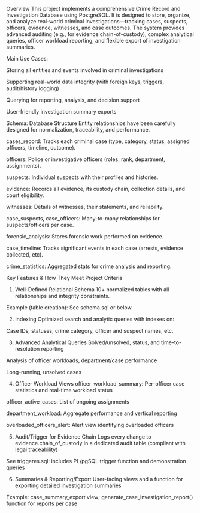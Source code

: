 Overview
This project implements a comprehensive Crime Record and Investigation Database using PostgreSQL. It is designed to store, organize, and analyze real-world criminal investigations—tracking cases, suspects, officers, evidence, witnesses, and case outcomes. The system provides advanced auditing (e.g., for evidence chain-of-custody), complex analytical queries, officer workload reporting, and flexible export of investigation summaries.

Main Use Cases:

Storing all entities and events involved in criminal investigations

Supporting real-world data integrity (with foreign keys, triggers, audit/history logging)

Querying for reporting, analysis, and decision support

User-friendly investigation summary exports

Schema: Database Structure
Entity relationships have been carefully designed for normalization, traceability, and performance.

cases_record: Tracks each criminal case (type, category, status, assigned officers, timeline, outcome).

officers: Police or investigative officers (roles, rank, department, assignments).

suspects: Individual suspects with their profiles and histories.

evidence: Records all evidence, its custody chain, collection details, and court eligibility.

witnesses: Details of witnesses, their statements, and reliability.

case_suspects, case_officers: Many-to-many relationships for suspects/officers per case.

forensic_analysis: Stores forensic work performed on evidence.

case_timeline: Tracks significant events in each case (arrests, evidence collected, etc).

crime_statistics: Aggregated stats for crime analysis and reporting.

Key Features & How They Meet Project Criteria
1. Well-Defined Relational Schema
10+ normalized tables with all relationships and integrity constraints.

Example (table creation): See schema.sql or below.

2. Indexing
Optimized search and analytic queries with indexes on:

Case IDs, statuses, crime category, officer and suspect names, etc.

3. Advanced Analytical Queries
Solved/unsolved, status, and time-to-resolution reporting

Analysis of officer workloads, department/case performance

Long-running, unsolved cases

4. Officer Workload Views
officer_workload_summary: Per-officer case statistics and real-time workload status

officer_active_cases: List of ongoing assignments

department_workload: Aggregate performance and vertical reporting

overloaded_officers_alert: Alert view identifying overloaded officers

5. Audit/Trigger for Evidence Chain
Logs every change to evidence.chain_of_custody in a dedicated audit table (compliant with legal traceability)

See triggeres.sql: includes PL/pgSQL trigger function and demonstration queries

6. Summaries & Reporting/Export
User-facing views and a function for exporting detailed investigation summaries

Example: case_summary_export view; generate_case_investigation_report() function for reports per case


